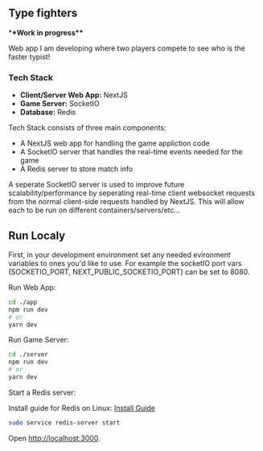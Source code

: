 ## Type fighters

\***\*Work in progress\*\***

Web app I am developing where two players compete to see who is the faster typist!

### Tech Stack

- **Client/Server Web App:** NextJS
- **Game Server:** SocketIO
- **Database:** Redis

Tech Stack consists of three main components:

- A NextJS web app for handling the game appliction code
- A SocketIO server that handles the real-time events needed for the game
- A Redis server to store match info

A seperate SocketIO server is used to improve future scalability/performance by seperating real-time client
websocket requests from the normal client-side requests handled by NextJS. This will allow each to be run on different containers/servers/etc...

## Run Localy

First, in your development environment set any needed evironment variables to ones you'd like to use. For example the socketIO port vars (SOCKETIO_PORT, NEXT_PUBLIC_SOCKETIO_PORT) can be set to 8080.

Run Web App:

```bash
cd ./app
npm run dev
# or
yarn dev
```

Run Game Server:

```bash
cd ./server
npm run dev
# or
yarn dev
```

Start a Redis server:

Install guide for Redis on Linux: [Install Guide](https://redis.io/docs/install/install-redis/install-redis-on-linux/)

```bash
sudo service redis-server start
```

Open [http://localhost:3000](http://localhost:3000).
